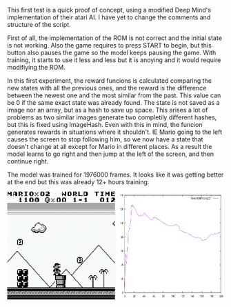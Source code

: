 This first test is a quick proof of concept, using a modified Deep Mind's implementation of their atari AI. I have yet to change the comments and structure of the script.

First of all, the implementation of the ROM is not correct and the initial state is not working. Also the game requires to press START to begin, but this button also pauses the game so the model keeps pausing the game. With training, it starts to use it less and less but it is anoying and it would require modifiying the ROM.

In this first experiment, the reward funcions is calculated comparing the new states with all the previous ones, and the reward is the difference between the newest one and the most similar from the past. This value can be 0 if the same exact state was already found.
The state is not saved as a image nor an array, but as a hash to save up space. This arises a lot of problems as two similar images generate two completily different hashes, but this is fixed using ImageHash. 
Even with this in mind, the funcion generates rewards in situations where it shouldn't. IE Mario going to the left causes the screen to stop following him, so we now have a state that doesn't change at all except for Mario in different places. As a result the model learns to go right and then jump at the left of the screen, and then continue right.


The model was trained for 1976000 frames. 
It looks like it was getting better at the end but this was already 12+ hours training.

<img src="/first_test/media/he_tries.gif" width="250" height="250"/>
<img src="/first_test/media/rewards.png" width="250" height="250"/>


